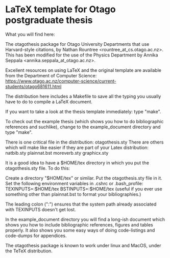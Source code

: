 # LaTeX template for Otago postgraduate thesis

What you will find here:

The otagothesis package for Otago University Departments that use Harvard-style
citations, by Nathan Rountree <rountree_at_cs.otago.ac.nz>. 
This has been modified for the use of the Physics Department by
Annika Seppala <annika.seppala_at_otago.ac.nz>.

Excellent resources on using LaTeX and the original template are available from the Department of Computer Science: https://www.otago.ac.nz/computer-science/current-students/otago681611.html

The distribution here includes a Makefile to save all the typing you usually
have to do to compile a LaTeX document.

If you want to take a look at the thesis template immediately:
type "make".

To check out the example thesis (which shows you how to do bibliographic
references and suchlike), change to the example_document directory
and type "make".

There is one critical file in the distribution:
	otagothesis.sty
There are others which will make like easier if they are part of your
Latex distribution:
        natbib.sty
        plainnat.bst
        moreverb.sty
        graphicx.sty

It is a good idea to have a $HOME/tex directory in which you put the
otagothesis.sty file.  To do this:

  Create a directory "$HOME/tex" or similar.
  Put the otagothesis.sty file in it.
  Set the following environment variables in .cshrc or .bash_profile:
  TEXINPUTS=:$HOME/tex
  BSTINPUTS=:$HOME/tex  (useful if you ever use something other than
plainnat.bst to format your bibliographies.)

The leading colon (":") ensures that the system path already associated
with TEXINPUTS doesn't get lost.

In the example_document directory you will find a long-ish document
which shows you how to include bibliographic references, figures and tables
properly.  It also shows you some easy ways of doing code-listings and
code-dumps for appendices.

The otagothesis package is known to work under linux and MacOS, under the
TeTeX distribution.
